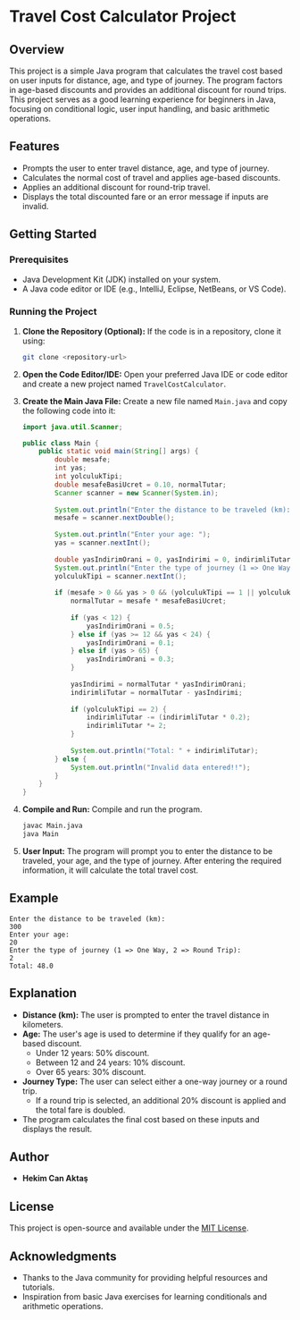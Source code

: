# Travel Cost Calculator Project

## Overview
This project is a simple Java program that calculates the travel cost based on user inputs for distance, age, and type of journey. The program factors in age-based discounts and provides an additional discount for round trips. This project serves as a good learning experience for beginners in Java, focusing on conditional logic, user input handling, and basic arithmetic operations.

## Features
- Prompts the user to enter travel distance, age, and type of journey.
- Calculates the normal cost of travel and applies age-based discounts.
- Applies an additional discount for round-trip travel.
- Displays the total discounted fare or an error message if inputs are invalid.

## Getting Started

### Prerequisites
- Java Development Kit (JDK) installed on your system.
- A Java code editor or IDE (e.g., IntelliJ, Eclipse, NetBeans, or VS Code).

### Running the Project
1. **Clone the Repository (Optional):** If the code is in a repository, clone it using:
   ```sh
   git clone <repository-url>
   ```

2. **Open the Code Editor/IDE:** Open your preferred Java IDE or code editor and create a new project named `TravelCostCalculator`.

3. **Create the Main Java File:** Create a new file named `Main.java` and copy the following code into it:
   ```java
   import java.util.Scanner;

   public class Main {
       public static void main(String[] args) {
           double mesafe;
           int yas;
           int yolculukTipi;
           double mesafeBasiUcret = 0.10, normalTutar;
           Scanner scanner = new Scanner(System.in);
           
           System.out.println("Enter the distance to be traveled (km): ");
           mesafe = scanner.nextDouble();
           
           System.out.println("Enter your age: ");
           yas = scanner.nextInt();
           
           double yasIndirimOrani = 0, yasIndirimi = 0, indirimliTutar = 0;
           System.out.println("Enter the type of journey (1 => One Way, 2 => Round Trip): ");
           yolculukTipi = scanner.nextInt();
           
           if (mesafe > 0 && yas > 0 && (yolculukTipi == 1 || yolculukTipi == 2)) {
               normalTutar = mesafe * mesafeBasiUcret;
               
               if (yas < 12) {
                   yasIndirimOrani = 0.5;
               } else if (yas >= 12 && yas < 24) {
                   yasIndirimOrani = 0.1;
               } else if (yas > 65) {
                   yasIndirimOrani = 0.3;
               }
               
               yasIndirimi = normalTutar * yasIndirimOrani;
               indirimliTutar = normalTutar - yasIndirimi;
               
               if (yolculukTipi == 2) {
                   indirimliTutar -= (indirimliTutar * 0.2);
                   indirimliTutar *= 2;
               }
               
               System.out.println("Total: " + indirimliTutar);
           } else {
               System.out.println("Invalid data entered!!");
           }
       }
   }
   ```

4. **Compile and Run:** Compile and run the program.
   ```sh
   javac Main.java
   java Main
   ```

5. **User Input:** The program will prompt you to enter the distance to be traveled, your age, and the type of journey. After entering the required information, it will calculate the total travel cost.

## Example
```
Enter the distance to be traveled (km):
300
Enter your age:
20
Enter the type of journey (1 => One Way, 2 => Round Trip):
2
Total: 48.0
```

## Explanation
- **Distance (km):** The user is prompted to enter the travel distance in kilometers.
- **Age:** The user's age is used to determine if they qualify for an age-based discount.
  - Under 12 years: 50% discount.
  - Between 12 and 24 years: 10% discount.
  - Over 65 years: 30% discount.
- **Journey Type:** The user can select either a one-way journey or a round trip.
  - If a round trip is selected, an additional 20% discount is applied and the total fare is doubled.
- The program calculates the final cost based on these inputs and displays the result.

## Author
- **Hekim Can Aktaş**

## License
This project is open-source and available under the [MIT License](LICENSE).

## Acknowledgments
- Thanks to the Java community for providing helpful resources and tutorials.
- Inspiration from basic Java exercises for learning conditionals and arithmetic operations.

